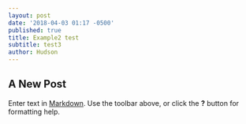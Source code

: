 ```yaml
---
layout: post
date: '2018-04-03 01:17 -0500'
published: true
title: Example2 test
subtitle: test3
author: Hudson
---
```

## A New Post

Enter text in [Markdown](http://daringfireball.net/projects/markdown/). Use the toolbar above, or click the **?** button for formatting help.
